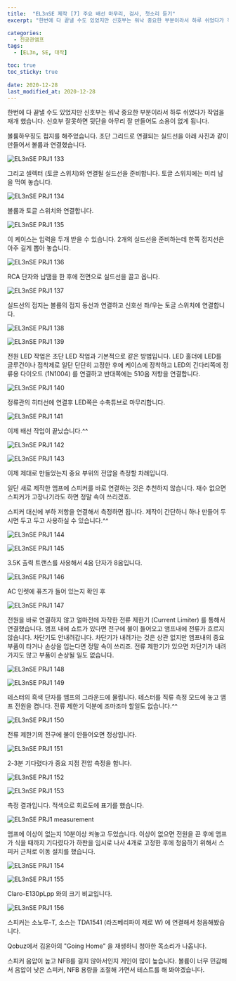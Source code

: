 ```yaml
---
title:  "EL3nSE 제작 [7] 주요 배선 마무리, 검사, 첫소리 듣기"
excerpt: "한번에 다 끝낼 수도 있었지만 신호부는 워낙 중요한 부분이라서 하루 쉬었다가 작업을 재개 했습니다. 신호부 잘못하면 뒷단을 아무리 잘 만들어도 소용이 없게 됩니다."

categories:
  - 진공관앰프
tags:
  - [EL3n, SE, 대작]

toc: true
toc_sticky: true
 
date: 2020-12-28
last_modified_at: 2020-12-28
---
```

한번에 다 끝낼 수도 있었지만 신호부는 워낙 중요한 부분이라서 하루 쉬었다가 작업을 재개 했습니다. 신호부 잘못하면 뒷단을 아무리 잘 만들어도 소용이 없게 됩니다.

볼륨하우징도 접지를 해주었습니다. 초단 그리드로 연결되는 실드선을 아래 사진과 같이 만들어서 볼륨과 연결했습니다.

![EL3nSE PRJ1 133](/assets/images/EL3nSE_PRJ1_133.jpg)

그리고 셀렉터 (토글 스위치)와 연결될 실드선을 준비합니다. 토글 스위치에는 미리 납을 먹여 놓습니다.

![EL3nSE PRJ1 134](/assets/images/EL3nSE_PRJ1_134.jpg)

볼륨과 토글 스위치와 연결합니다.

![EL3nSE PRJ1 135](/assets/images/EL3nSE_PRJ1_135.jpg)

이 케이스는 입력을 두개 받을 수 있습니다. 2개의 실드선을 준비하는데 한쪽 접지선은 아주 길게 뽑아 놓습니다.

![EL3nSE PRJ1 136](/assets/images/EL3nSE_PRJ1_136.jpg)

RCA 단자와 납땜을 한 후에 전면으로 실드선을 끌고 옵니다.

![EL3nSE PRJ1 137](/assets/images/EL3nSE_PRJ1_137.jpg)

실드선의 접지는 볼륨의 접지 동선과 연결하고 신호선 좌/우는 토글 스위치에 연결합니다.

![EL3nSE PRJ1 138](/assets/images/EL3nSE_PRJ1_138.jpg)

![EL3nSE PRJ1 139](/assets/images/EL3nSE_PRJ1_139.jpg)

전원 LED 작업은 초단 LED 작업과 기본적으로 같은 방법입니다. LED 홀더에 LED를 글루건이나 접착제로 일단 단단히 고정한 후에 케이스에 장착하고 LED의 긴다리쪽에 정류용 다이오드 (1N1004) 를 연결하고 반대쪽에는 510옴 저항을 연결합니다.

![EL3nSE PRJ1 140](/assets/images/EL3nSE_PRJ1_140.jpg)

정류관의 히터선에 연결후 LED쪽은 수축튜브로 마무리합니다.

![EL3nSE PRJ1 141](/assets/images/EL3nSE_PRJ1_141.jpg)

이제 배선 작업이 끝났습니다.^^

![EL3nSE PRJ1 142](/assets/images/EL3nSE_PRJ1_142.jpg)

![EL3nSE PRJ1 143](/assets/images/EL3nSE_PRJ1_143.jpg)

이제 제대로 만들었는지 중요 부위의 전압을 측정할 차례입니다.

일단 새로 제작한 앰프에 스피커를 바로 연결하는 것은 추천하지 않습니다. 재수 없으면 스피커가 고장나기라도 하면 정말 속이 쓰리겠죠.

스피커 대신에 부하 저항을 연결해서 측정하면 됩니다. 제작이 간단하니 하나 만들어 두시면 두고 두고 사용하실 수 있습니다.^^

![EL3nSE PRJ1 144](/assets/images/EL3nSE_PRJ1_144.jpg)

![EL3nSE PRJ1 145](/assets/images/EL3nSE_PRJ1_145.jpg)

3.5K 출력 트랜스를 사용해서 4옴 단자가 8옴입니다.

![EL3nSE PRJ1 146](/assets/images/EL3nSE_PRJ1_146.jpg)

AC 인렛에 퓨즈가 들어 있는지 확인 후

![EL3nSE PRJ1 147](/assets/images/EL3nSE_PRJ1_147.jpg)

전원을 바로 연결하지 않고 얼마전에 자작한 전류 제한기 (Current Limiter) 를 통해서 연결했습니다. 앰프 내에 쇼트가 있다면 전구에 불이 들어오고 앰프내에 전류가 흐르지 않습니다. 차단기도 안내려갑니다. 차단기가 내려가는 것은 상관 없지만 앰프내의 중요 부품이 타거나 손상을 입는다면 정말 속이 쓰리죠. 전류 제한기가 있으면 차단기가 내려가지도 않고 부품이 손상될 일도 없습니다.

![EL3nSE PRJ1 148](/assets/images/EL3nSE_PRJ1_148.jpg)

![EL3nSE PRJ1 149](/assets/images/EL3nSE_PRJ1_149.jpg)

테스터의 흑색 단자를 앰프의 그라운드에 물립니다. 테스터를 직류 측정 모드에 놓고 앰프 전원을 켭니다. 전류 제한기 덕분에 조마조마 할일도 없습니다.^^ 

![EL3nSE PRJ1 150](/assets/images/EL3nSE_PRJ1_150.jpg)

​전류 제한기의 전구에 불이 안들어오면 정상입니다.

![EL3nSE PRJ1 151](/assets/images/EL3nSE_PRJ1_151.jpg)

2-3분 기다렸다가 중요 지점 전압 측정을 합니다.

![EL3nSE PRJ1 152](/assets/images/EL3nSE_PRJ1_152.jpg)

![EL3nSE PRJ1 153](/assets/images/EL3nSE_PRJ1_153.jpg)

측정 결과입니다. 적색으로 회로도에 표기를 했습니다. 

![EL3nSE PRJ1 measurement](/assets/images/EF86-EL3N-BlackBird_measurement.png)

앰프에 이상이 없는지 10분이상 켜놓고 두었습니다. 이상이 없으면 전원을 끈 후에 앰프가 식을 때까지 기다렸다가 하판을 임시로 나사 4개로 고정한 후에 청음하기 위해서 스피커 근처로 이동 설치를 했습니다.

![EL3nSE PRJ1 154](/assets/images/EL3nSE_PRJ1_154.jpg)

![EL3nSE PRJ1 155](/assets/images/EL3nSE_PRJ1_155.jpg)

Claro-E130pLpp 와의 크기 비교입니다.

![EL3nSE PRJ1 156](/assets/images/EL3nSE_PRJ1_156.jpg)

​스피커는 소노루-T, 소스는 TDA1541 (라즈베리파이 제로 W) 에 연결해서 청음해봤습니다.

Qobuz에서 김윤아의 "Going Home" 을 재생하니 청아한 목소리가 나옵니다.

스피커 음압이 높고 NFB를 걸지 않아서인지 게인이 많이 높습니다. 볼륨이 너무 민감해서 음압이 낮은 스피커, NFB 용량을 조절해 가면서 테스트를 해 봐야겠습니다. 